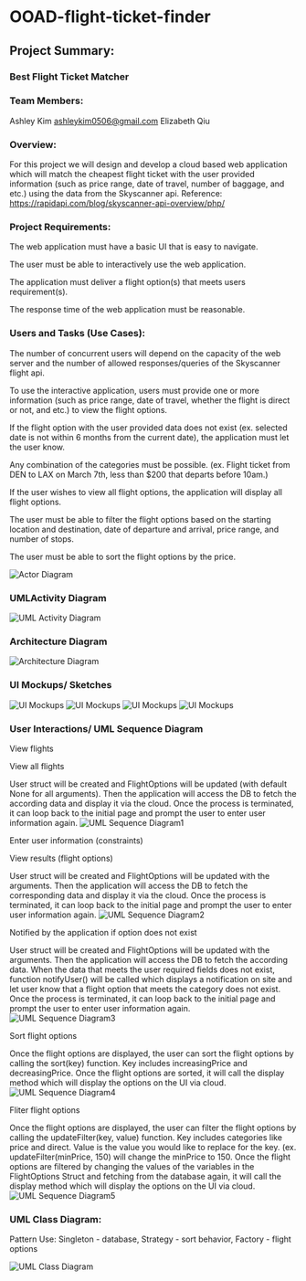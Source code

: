 # OOAD-flight-ticket-finder


## Project Summary:

### Best Flight Ticket Matcher


### Team Members: 
Ashley Kim ashleykim0506@gmail.com
Elizabeth Qiu


### Overview: 

For this project we will design and develop a cloud based web application which will match the cheapest flight ticket with the user provided information (such as price range, date of travel, number of baggage, and etc.) using the data from the Skyscanner api. Reference: https://rapidapi.com/blog/skyscanner-api-overview/php/


### Project Requirements:

The web application must have a basic UI that is easy to navigate.  

The user must be able to interactively use the web application. 

The application must deliver a flight option(s) that meets users requirement(s).

The response time of the web application must be reasonable. 


### Users and Tasks (Use Cases):

The number of concurrent users will depend on the capacity of the web server and the number of allowed responses/queries of the Skyscanner flight api. 

To use the interactive application, users must provide one or more information (such as price range, date of travel, whether the flight is direct or not, and etc.) to view the flight options.

If the flight option with the user provided data does not exist (ex. selected date is not within 6 months from the current date), the application must let the user know.

Any combination of the categories must be possible. (ex. Flight ticket from DEN to LAX on March 7th, less than $200 that departs before 10am.)

If the user wishes to view all flight options, the application will display all flight options.

The user must be able to filter the flight options based on the starting location and destination, date of departure and arrival, price range, and number of stops.

The user must be able to sort the flight options by the price.

![Actor Diagram](images/image1.png)

### UMLActivity Diagram
![UML Activity Diagram](images/image6.png)

### Architecture Diagram
![Architecture Diagram](images/image7.png)

### UI Mockups/ Sketches
![UI Mockups](images/image8.png)
![UI Mockups](images/image9.png)
![UI Mockups](images/image10.png)
![UI Mockups](images/image12.png)

### User Interactions/ UML Sequence Diagram

View flights

  View all flights

   User struct will be created and FlightOptions will be updated (with default None for all arguments). Then the application will access the DB to fetch the according data and display it via the cloud. Once the process is terminated, it can loop back to the initial page and prompt the user to enter user information again. 
![UML Sequence Diagram1](images/image2.png)

Enter user information (constraints)

  View results (flight options)

   User struct will be created and FlightOptions will be updated with the arguments. Then the application will access the DB to fetch the corresponding data and display it via the cloud. Once the process is terminated, it can loop back to the initial page and prompt the user to enter user information again. 
![UML Sequence Diagram2](images/image3.png)

  Notified by the application if option does not exist

   User struct will be created and FlightOptions will be updated with the arguments. Then the application will access the DB to fetch the according data. When the data that meets the user required fields does not exist, function notifyUser() will be called which displays a notification on site and let user know that a flight option that meets the category does not exist. Once the process is terminated, it can loop back to the initial page and prompt the user to enter user information again. 
![UML Sequence Diagram3](images/image4.png)

  Sort flight options
  
   Once the flight options are displayed, the user can sort the flight options by calling the sort(key) function. Key includes increasingPrice and decreasingPrice. Once the flight options are sorted, it will call the display method which will display the options on the UI via cloud.
![UML Sequence Diagram4](images/image5.png)
   
   Fliter flight options
   
   Once the flight options are displayed, the user can filter the flight options by calling the updateFilter(key, value) function. Key includes categories like price and direct. Value is the value you would like to replace for the key. (ex. updateFilter(minPrice, 150) will change the minPrice to 150. Once the flight options are filtered by changing the values of the variables in the FlightOptions Struct and fetching from the database again, it will call the display method which will display the options on the UI via cloud.
![UML Sequence Diagram5](images/image12.png)


### UML Class Diagram:

Pattern Use: Singleton - database, Strategy - sort behavior, Factory - flight options

![UML Class Diagram](images/image11.png)





### 
